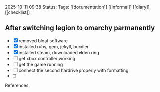 2025-10-11 09:38
Status:
Tags: [[documentation]] [[informal]] [[diary]] [[checklist]]
## After switching legion to omarchy parmanently

- [x] removed bloat software
- [x] installed ruby, gem, jekyll, bundler
- [x] installed steam, downloaded elden ring
- [ ] get xbox controller working
- [ ] get the game running
- [ ] connect the second hardrive properly with formatting
- [ ] 

References

